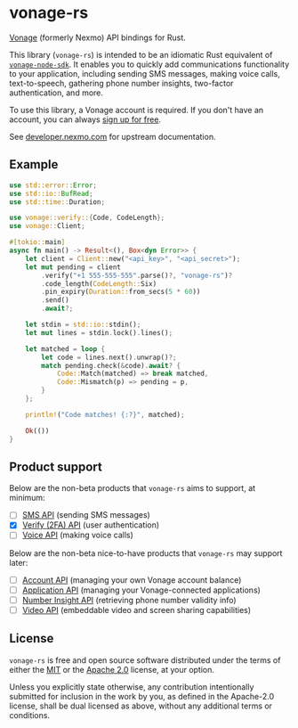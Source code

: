 # vonage-rs

[Vonage](https://www.vonage.com/communications-apis/) (formerly Nexmo) API
bindings for Rust.

This library (`vonage-rs`) is intended to be an idiomatic Rust equivalent of
[`vonage-node-sdk`]. It enables you to quickly add communications functionality
to your application, including sending SMS messages, making voice calls,
text-to-speech, gathering phone number insights, two-factor authentication, and
more.

[`vonage-node-sdk`]: https://github.com/Vonage/vonage-node-sdk

To use this library, a Vonage account is required. If you don't have an account,
you can always [sign up for free][sign-up].

[sign-up]: https://dashboard.nexmo.com/sign-up?utm_source=DEV_REL&utm_medium=github

See [developer.nexmo.com](https://developer.nexmo.com/) for upstream
documentation.

## Example

```rust
use std::error::Error;
use std::io::BufRead;
use std::time::Duration;

use vonage::verify::{Code, CodeLength};
use vonage::Client;

#[tokio::main]
async fn main() -> Result<(), Box<dyn Error>> {
    let client = Client::new("<api_key>", "<api_secret>");
    let mut pending = client
        .verify("+1 555-555-555".parse()?, "vonage-rs")?
        .code_length(CodeLength::Six)
        .pin_expiry(Duration::from_secs(5 * 60))
        .send()
        .await?;

    let stdin = std::io::stdin();
    let mut lines = stdin.lock().lines();

    let matched = loop {
        let code = lines.next().unwrap()?;
        match pending.check(&code).await? {
            Code::Match(matched) => break matched,
            Code::Mismatch(p) => pending = p,
        }
    };

    println!("Code matches! {:?}", matched);

    Ok(())
}
```

## Product support

Below are the non-beta products that `vonage-rs` aims to support, at minimum:

- [ ] [SMS API](https://developer.nexmo.com/messaging/sms/overview) (sending SMS
  messages)
- [x] [Verify (2FA) API](https://developer.nexmo.com/verify/overview) (user
  authentication)
- [ ] [Voice API](https://developer.nexmo.com/voice/overview) (making voice
  calls)

Below are the non-beta nice-to-have products that `vonage-rs` may support later:

- [ ] [Account API](https://developer.nexmo.com/account/overview) (managing your
  own Vonage account balance)
- [ ] [Application API](https://developer.nexmo.com/application/overview)
(managing your Vonage-connected applications)
- [ ] [Number Insight API](https://developer.nexmo.com/number-insight/overview)
  (retrieving phone number validity info)
- [ ] [Video API](https://tokbox.com/developer/) (embeddable video and screen
  sharing capabilities)

## License

`vonage-rs` is free and open source software distributed under the terms of
either the [MIT](LICENSE-MIT) or the [Apache 2.0](LICENSE-APACHE) license, at
your option.

Unless you explicitly state otherwise, any contribution intentionally submitted
for inclusion in the work by you, as defined in the Apache-2.0 license, shall be
dual licensed as above, without any additional terms or conditions.
